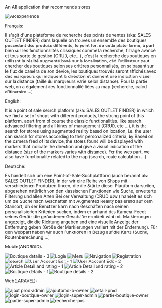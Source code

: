 An AR application that recommends stores

![AR  experience](https://user-images.githubusercontent.com/47888237/106369726-32771600-6354-11eb-879b-18b9a813bebf.png)



Français: 

Il s'agit d'une plateforme de recherche des points de ventes (aka: SALES OUTLET FINDER) dans laquelle on trouves un ensemble des boutiques possédant des produits différents, le point fort de cette plate-forme, à part bien sur les fonctionnalités classiques comme la recherche, filtrage avancé et tous sorte de gestion (CRUD, etc…) , c’est la recherche des boutiques en utilisant la réalité augmenté basé sur la localisation, càd l’utilisateur peut chercher des boutiques selon ses critères personnalisés, en se basant sur le flux de caméra de son device, les boutiques trouvés seront affichés avec des marqueurs qui indiquent la direction et donnent une indication visuel sur la distance (taille du marqueurs varie selon distance). Pour la partie web, on a également des fonctionnalité liées au map (recherche, calcul d’itinéraire …)


English:

It is a point of sale search platform (aka: SALES OUTLET FINDER) in which we find a set of shops with different products, the strong point of this platform, apart from of course the classic functionalities. like search, advanced filtering and all kinds of management (CRUD, etc ...), it is the search for stores using augmented reality based on location, i.e. the user can search for stores according to their personalized criteria, by Based on the camera feed of its device, the stores found will be displayed with markers that indicate the direction and give a visual indication of the distance (size of the markers varies with distance). For the web part, we also have functionality related to the map (search, route calculation ...)


Deutsche:

Es handelt sich um eine Point-of-Sale-Suchplattform (auch bekannt als: SALES OUTLET FINDER), in der wir eine Reihe von Shops mit verschiedenen Produkten finden, die die Stärke dieser Plattform darstellen, abgesehen natürlich von den klassischen Funktionen wie Suche, erweiterte Filterung und allen Arten Bei der Verwaltung (CRUD usw.) handelt es sich um die Suche nach Geschäften mit Augmented Reality basierend auf dem Standort, dh der Benutzer kann nach Geschäften nach seinen personalisierten Kriterien suchen, indem er anhand des Kamera-Feeds seines Geräts die gefundenen Geschäfte ermittelt wird mit Markierungen angezeigt, die die Richtung angeben und eine visuelle Anzeige der Entfernung geben (Größe der Markierungen variiert mit der Entfernung). Für den Webpart haben wir auch Funktionen in Bezug auf die Karte (Suche, Routenberechnung ...)




Mobile(ANDROID):

![Boutique details - 3](https://user-images.githubusercontent.com/47888237/106369740-4b7fc700-6354-11eb-8735-5cbf774a0797.png)
![Login](https://user-images.githubusercontent.com/47888237/106369741-4d498a80-6354-11eb-8c98-558dc57c4d5a.png)
![Menu](https://user-images.githubusercontent.com/47888237/106369742-4de22100-6354-11eb-91b2-18af5f3116bc.png)
![Navigation](https://user-images.githubusercontent.com/47888237/106369745-4e7ab780-6354-11eb-8d18-6e85a2fa40af.png)
![Registration](https://user-images.githubusercontent.com/47888237/106369747-4f134e00-6354-11eb-921d-f75d6cce2022.png)
![search](https://user-images.githubusercontent.com/47888237/106369748-4fabe480-6354-11eb-9de6-d71edc7afb72.png)
![User Account Edit - 1](https://user-images.githubusercontent.com/47888237/106369750-50447b00-6354-11eb-9293-41177f821434.png)
![User Account Edit - 2](https://user-images.githubusercontent.com/47888237/106369752-50dd1180-6354-11eb-8492-22db64daa37d.png)
![Article Detail and rating - 1](https://user-images.githubusercontent.com/47888237/106369753-5175a800-6354-11eb-9809-f19bf19eabd2.png)
![Article Detail and rating - 2](https://user-images.githubusercontent.com/47888237/106369755-520e3e80-6354-11eb-8ca8-ec72a93af500.png)
![Boutique details - 1](https://user-images.githubusercontent.com/47888237/106369756-52a6d500-6354-11eb-897e-dce286c8fd82.png)
![Boutique details - 2](https://user-images.githubusercontent.com/47888237/106369757-533f6b80-6354-11eb-80db-4eaabcf1d05f.png)


Web(LARAVEL):


![ajout prod-admin](https://user-images.githubusercontent.com/47888237/106369809-c2b55b00-6354-11eb-90c6-f8f4d03b5852.PNG)
![ajoutprod-b-owner](https://user-images.githubusercontent.com/47888237/106369811-c517b500-6354-11eb-8900-e16f8be00ad7.png)
![detail-prod](https://user-images.githubusercontent.com/47888237/106369813-c6e17880-6354-11eb-8636-70425d911636.png)
![login-boutique-owner](https://user-images.githubusercontent.com/47888237/106369814-c943d280-6354-11eb-814f-26169b27d2f3.png)
![login-super-admin](https://user-images.githubusercontent.com/47888237/106369818-cd6ff000-6354-11eb-8d37-a104780c0fec.jpg)
![partie-boutique-owner](https://user-images.githubusercontent.com/47888237/106369819-ce088680-6354-11eb-9134-c14084e34ed8.png)
![partie-super-admin](https://user-images.githubusercontent.com/47888237/106369820-cea11d00-6354-11eb-8eb6-6739b3501387.PNG)
![recherche-pos](https://user-images.githubusercontent.com/47888237/106369821-d06ae080-6354-11eb-9e30-3696e16d50c2.PNG)


